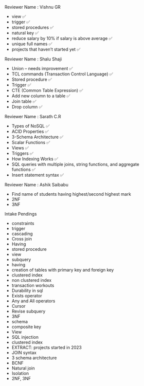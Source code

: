 Reviewer Name : Vishnu GR

- view ✅
- trigger ✅
- stored procedures ✅
- natural key ✅
- reduce salary by 10% if salary is above average ✅
- unique full names ✅
- projects that haven’t started yet ✅

Reviewer Name : Shalu Shaji

- Union – needs improvement ✅
- TCL commands (Transaction Control Language) ✅
- Stored procedure ✅
- Trigger ✅
- CTE (Common Table Expression) ✅
- Add new column to a table ✅
- Join table ✅
- Drop column ✅

Reviewer Name : Sarath C.R

- Types of NoSQL ✅
- ACID Properties ✅
- 3-Schema Architecture ✅
- Scalar Functions ✅
- Views ✅
- Triggers ✅
- How Indexing Works ✅
- SQL queries with multiple joins, string functions, and aggregate functions ✅
- Insert statement syntax ✅

Reviewer Name : Ashik Saibabu

- Find name of students having highest/second highest mark
- 2NF
- 3NF

Intake Pendings

- constraints
- trigger
- cascading
- Cross join
- Having
- stored procedure
- view
- subquery
- having
- creation of tables with primary key and foreign key
- clustered index
- non clustered index
- transaction workouts
- Durability in sql
- Exists operator
- Any and All operators
- Cursor
- Revise subquery
- 3NF
- schema
- composite key
- View
- SQL injection
- clustered index
- EXTRACT: projects started in 2023
- JOIN syntax
- 3 schema architecture
- BCNF
- Natural join
- Isolation
- 2NF, 3NF